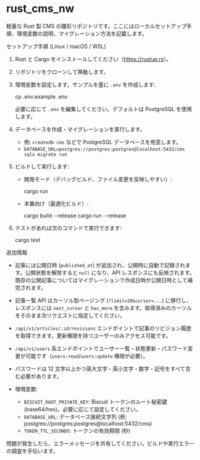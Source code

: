 # rust_cms_nw

軽量な Rust 製 CMS の雛形リポジトリです。ここにはローカルセットアップ手順、環境変数の説明、マイグレーション方法を記載します。

セットアップ手順 (Linux / macOS / WSL)

1. Rust と Cargo をインストールしてください（<https://rustup.rs>）。
2. リポジトリをクローンして移動します。
3. 環境変数を設定します。サンプルを基に `.env` を作成します:

   cp .env.example .env

   必要に応じて `.env` を編集してください。デフォルトは PostgreSQL を使用します。

4. データベースを作成・マイグレーションを実行します。
   - 例: `createdb cms` などで PostgreSQL データベースを用意します。
   - `DATABASE_URL=postgres://postgres:postgres@localhost:5432/cms sqlx migrate run`

5. ビルドして実行します:

    - 開発モード（デバッグビルド、ファイル変更を反映しやすい）:

       cargo run

    - 本番向け（最適化ビルド）:

       cargo build --release
       cargo run --release

6. テストがあれば次のコマンドで実行できます:

   cargo test

追加情報

- 記事には公開日時 (`published_at`) が追加され、公開時に自動で記録されます。公開状態を解除すると `null` になり、API レスポンスにも反映されます。既存の公開記事についてはマイグレーションで作成日時が公開日時として補完されます。
- 記事一覧 API はカーソル型ページング (`?limit=20&cursor=...`) に移行し、レスポンスには `next_cursor` と `has_more` を含みます。取得済みのカーソルをそのまま次リクエストに指定してください。
- `/api/v1/articles/:id/revisions` エンドポイントで記事のリビジョン履歴を取得できます。更新権限を持つユーザーのみアクセス可能です。
- `/api/v1/users` 系エンドポイントでユーザー一覧・状態更新・パスワード変更が可能です（`users:read`/`users:update` 権限が必要）。
- パスワードは 12 文字以上かつ英大文字・英小文字・数字・記号をすべて含む必要があります。

- 環境変数:

   - `BISCUIT_ROOT_PRIVATE_KEY`: Biscuit トークンのルート秘密鍵 (base64/hex)。必要に応じて設定してください。
   - `DATABASE_URL`: データベース接続文字列 (例: postgres://postgres:postgres@localhost:5432/cms)
   - `TOKEN_TTL_SECONDS`: トークンの有効期限 (秒)

問題が発生したら、エラーメッセージを共有してください。ビルドや実行エラーの調査を手伝います。
